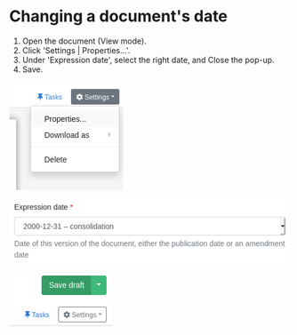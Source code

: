 # Changing a document's date

1. Open the document (View mode).
2. Click 'Settings | Properties…'.
3. Under 'Expression date', select the right date, and Close the pop-up.
4. Save.

![](<../../.gitbook/assets/image (261).png>)

![](<../../.gitbook/assets/image (26).png>)

![](<../../.gitbook/assets/image (72).png>)
